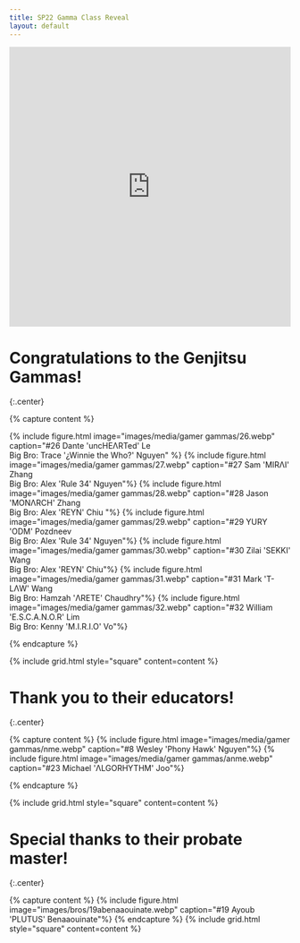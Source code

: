 ```yaml
---
title: SP22 Gamma Class Reveal
layout: default
---
```


<iframe width="100%" height="500px" src="https://www.youtube.com/embed/ylUL5LqYr0g?si=ydwWMcvwxtpMNhcq" title="YouTube video player" frameborder="0" allow="accelerometer; autoplay; clipboard-write; encrypted-media; gyroscope; picture-in-picture; web-share" allowfullscreen></iframe>

# Congratulations to the Genjitsu Gammas!
{:.center}

{% capture content %}

{% include figure.html image="images/media/gamer gammas/26.webp" caption="#26 Dante 'uncHEΛRTed' Le <br> Big Bro: Trace '¿Winnie the Who?' Nguyen" %}
{% include figure.html image="images/media/gamer gammas/27.webp" caption="#27 Sam 'MIRΛI' Zhang <br> Big Bro: Alex 'Rule 34' Nguyen"%}
{% include figure.html image="images/media/gamer gammas/28.webp" caption="#28 Jason 'MONΛRCH' Zhang <br> Big Bro: Alex 'REYN' Chiu "%}
{% include figure.html image="images/media/gamer gammas/29.webp" caption="#29 YURY 'ODM' Pozdneev <br> Big Bro: Alex 'Rule 34' Nguyen"%}
{% include figure.html image="images/media/gamer gammas/30.webp" caption="#30 Zilai 'SEKKI' Wang <br> Big Bro: Alex 'REYN' Chiu"%}
{% include figure.html image="images/media/gamer gammas/31.webp" caption="#31 Mark 'T-LΛW' Wang <br> Big Bro: Hamzah 'ΛRETE' Chaudhry"%}
{% include figure.html image="images/media/gamer gammas/32.webp" caption="#32 William 'E.S.C.A.N.O.R' Lim <br> Big Bro: Kenny 'M.I.R.I.O' Vo"%}

{% endcapture %}

{% include grid.html style="square" content=content %}

# Thank you to their educators!
{:.center}

{% capture content %}
{% include figure.html image="images/media/gamer gammas/nme.webp" caption="#8 Wesley 'Phony Hawk' Nguyen"%}
{% include figure.html image="images/media/gamer gammas/anme.webp" caption="#23 Michael 'ΛLGORHYTHM' Joo"%}

{% endcapture %}

{% include grid.html style="square" content=content %}

# Special thanks to their probate master!
{:.center}

{% capture content %}
{% include figure.html image="images/bros/19abenaaouinate.webp" caption="#19 Ayoub 'PLUTUS' Benaaouinate"%}
{% endcapture %}
{% include grid.html style="square" content=content %}
